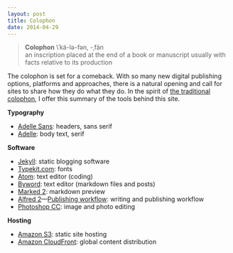 ```yaml
---
layout: post
title: Colophon
date: 2014-04-29
---
```


> **Colophon** \ˈkä-lə-fən, -ˌfän\
> an inscription placed at the end of a book or manuscript usually with facts relative to its production

The colophon is set for a comeback. With so many new digital publishing options, platforms and approaches, there is a natural opening and call for sites to share how they do what they do. In the spirit of [the traditional colophon](http://en.wikipedia.org/wiki/Colophon_(publishing)), I offer this summary of the tools behind this site.

**Typography**

* [Adelle Sans](http://www.type-together.com/Adelle%20Sans): headers, sans serif
* [Adelle](http://www.type-together.com/Adelle): body text, serif

**Software**

* [Jekyll](http://jekyllrb.com): static blogging software
* [Typekit.com](https://typekit.com): fonts
* [Atom](http://atom.io): text editor (coding)
* [Byword](http://bywordapp.com): text editor (markdown files and posts)
* [Marked 2](http://marked2app.com): markdown preview
* [Alfred 2](http://www.alfredapp.com)—[Publishing workflow](https://github.com/dougrice/jekyll-alfred2): writing and publishing workflow
* [Photoshop CC](http://www.photoshop.com/products/photoshop): image and photo editing

**Hosting**

* [Amazon S3](http://aws.amazon.com/s3/): static site hosting
* [Amazon CloudFront](http://aws.amazon.com/cloudfront/): global content distribution
